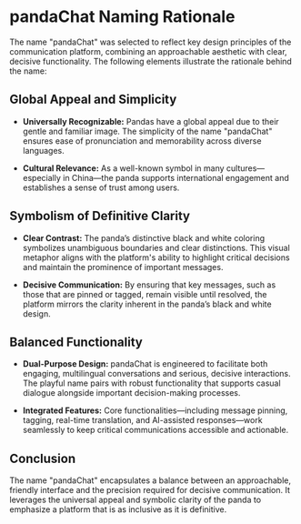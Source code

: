 ﻿<!-- nao7sep | o3-mini-high | 2025-03-31T03:06:20Z -->

# pandaChat Naming Rationale

The name "pandaChat" was selected to reflect key design principles of the communication platform, combining an approachable aesthetic with clear, decisive functionality. The following elements illustrate the rationale behind the name:

## Global Appeal and Simplicity

- **Universally Recognizable:**
  Pandas have a global appeal due to their gentle and familiar image. The simplicity of the name "pandaChat" ensures ease of pronunciation and memorability across diverse languages.

- **Cultural Relevance:**
  As a well-known symbol in many cultures—especially in China—the panda supports international engagement and establishes a sense of trust among users.

## Symbolism of Definitive Clarity

- **Clear Contrast:**
  The panda’s distinctive black and white coloring symbolizes unambiguous boundaries and clear distinctions. This visual metaphor aligns with the platform's ability to highlight critical decisions and maintain the prominence of important messages.

- **Decisive Communication:**
  By ensuring that key messages, such as those that are pinned or tagged, remain visible until resolved, the platform mirrors the clarity inherent in the panda’s black and white design.

## Balanced Functionality

- **Dual-Purpose Design:**
  pandaChat is engineered to facilitate both engaging, multilingual conversations and serious, decisive interactions. The playful name pairs with robust functionality that supports casual dialogue alongside important decision-making processes.

- **Integrated Features:**
  Core functionalities—including message pinning, tagging, real-time translation, and AI-assisted responses—work seamlessly to keep critical communications accessible and actionable.

## Conclusion

The name "pandaChat" encapsulates a balance between an approachable, friendly interface and the precision required for decisive communication. It leverages the universal appeal and symbolic clarity of the panda to emphasize a platform that is as inclusive as it is definitive.
